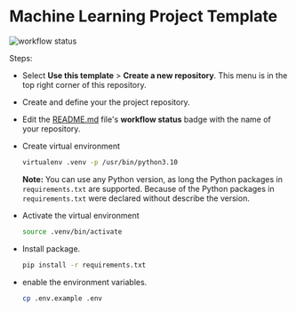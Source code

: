 # **Machine Learning Project Template**

![workflow status](https://github.com/mfchrzaini/ml-project-template/actions/workflows/builder.yml/badge.svg)

Steps:
+ Select **Use this template** > **Create a new repository**. This menu is in the top right corner of this repository.
+ Create and define your the project repository.
+ Edit the [README.md](README.md) file's **workflow status** badge with the name of your repository.
+ Create virtual environment

    ```bash
    virtualenv .venv -p /usr/bin/python3.10
    ```
  **Note:** You can use any Python version, as long the Python packages in `requirements.txt` are supported. Because of the Python packages in `requirements.txt` were declared without describe the version.
+ Activate the virtual environment

    ```bash
    source .venv/bin/activate
    ```

+ Install package.

    ```bash
    pip install -r requirements.txt
    ```

+ enable the environment variables.

    ```bash
    cp .env.example .env
    ```